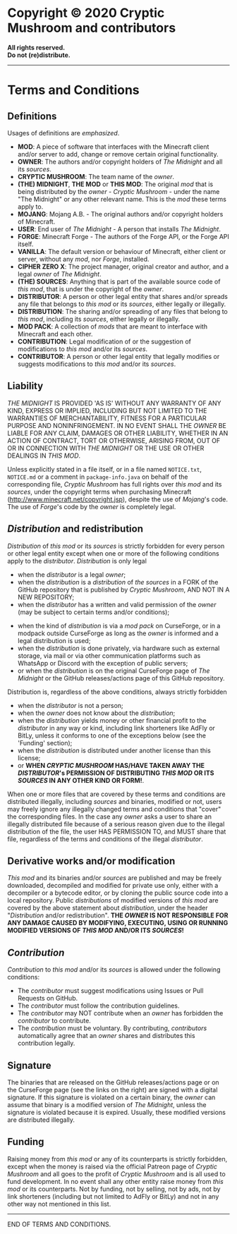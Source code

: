 <!--
Please note that these Terms and Conditions DO NOT apply to the 1.12.2, 1.14.4, and 1.15.2 versions of The Midnight.
Those versions are, and will continue to be, under the GNU General Public License (version 3)
-->

# Copyright &copy; 2020 Cryptic Mushroom and contributors
<strong>
All rights reserved.<br>
Do not (re)distribute.
</strong>

---

# Terms and Conditions

## Definitions
Usages of definitions are _emphasized_.
- **MOD**: A piece of software that interfaces with the Minecraft client and/or server to add, change or remove certain original functionality.
- **OWNER**: The authors and/or copyright holders of _The Midnight_ and all its _sources_.
- **CRYPTIC MUSHROOM**: The team name of the _owner_.
- **(THE) MIDNIGHT**, **THE MOD** or **THIS MOD**: The original _mod_ that is being distributed by the _owner_ - _Cryptic Mushroom_ - under the name "The Midnight" or any other relevant name. This is the _mod_ these terms apply to.
- **MOJANG**: Mojang A.B. - The original authors and/or copyright holders of Minecraft.
- **USER**: End user of _The Midnight_ - A person that installs _The Midnight_.
- **FORGE**: Minecraft Forge - The authors of the Forge API, or the Forge API itself.
- **VANILLA**: The default version or behaviour of Minecraft, either client or server, without any _mod_, nor _Forge_, installed.
- **CIPHER ZERO X**: The project manager, original creator and author, and a legal _owner_ of _The Midnight_.
- **(THE) SOURCES**: Anything that is part of the available source code of _this mod_, that is under the copyright of the _owner_.
- **DISTRIBUTOR**: A person or other legal entity that shares and/or spreads any file that belongs to _this mod_ or its _sources_, either legally or illegally.
- **DISTRIBUTION**: The sharing and/or spreading of any files that belong to _this mod_, including its _sources_, either legally or illegally.
- **MOD PACK**: A collection of _mods_ that are meant to interface with Minecraft and each other.
- **CONTRIBUTION**: Legal modification of or the suggestion of modifications to _this mod_ and/or its _sources_.
- **CONTRIBUTOR**: A person or other legal entity that legally modifies or suggests modifications to _this mod_ and/or its _sources_.

## Liability
_THE MIDNIGHT_ IS PROVIDED 'AS IS' WITHOUT ANY WARRANTY OF ANY KIND, EXPRESS OR IMPLIED, INCLUDING BUT NOT LIMITED TO THE WARRANTIES OF MERCHANTABILITY, FITNESS FOR A PARTICULAR PURPOSE AND NONINFRINGEMENT. IN NO EVENT SHALL THE _OWNER_ BE LIABLE FOR ANY CLAIM, DAMAGES OR OTHER LIABILITY, WHETHER IN AN ACTION OF CONTRACT, TORT OR OTHERWISE, ARISING FROM, OUT OF OR IN CONNECTION WITH _THE MIDNIGHT_ OR THE USE OR OTHER DEALINGS IN _THIS MOD_.

Unless explicitly stated in a file itself, or in a file named `NOTICE.txt`, `NOTICE.md` or a comment in `package-info.java` on behalf of the corresponding file, _Cryptic Mushroom_ has full rights over _this mod_ and its _sources_, under the copyright terms when purchasing Minecraft (http://www.minecraft.net/copyright.jsp), despite the use of _Mojang_'s code. The use of _Forge_'s code by the _owner_ is completely legal.

## _Distribution_ and redistribution
_Distribution_ of _this mod_ or its _sources_ is strictly forbidden for every person or other legal entity except when one or more of the following conditions apply to the _distributor_. _Distribution_ is only legal
- when the _distributor_ is a legal _owner_;
- when the _distribution_ is a _distribution_ of _the sources_ in a FORK of the GitHub repository that is published by _Cryptic Mushroom_, AND NOT IN A NEW REPOSITORY;
- when the _distributor_ has a written and valid permission of the _owner_ (may be subject to certain terms and/or conditions);
<!-- - when the kind of _distribution_ is via a _mod pack_ on CurseForge, but only when the _owner_ is informed; -->
- when the kind of _distribution_ is via a _mod pack_ on CurseForge, or in a modpack outside CurseForge as long as the _owner_ is informed and a legal distribution is used;
- when the _distribution_ is done privately, via hardware such as external storage, via mail or via other communication platforms such as WhatsApp or Discord with the exception of public servers;
- or when the _distribution_ is on the original CurseForge page of _The Midnight_ or the GitHub releases/actions page of this GitHub repository.

Distribution is, regardless of the above conditions, always strictly forbidden
- when the _distributor_ is not a person;
- when the _owner_ does not know about the _distribution_;
- when the _distribution_ yields money or other financial profit to the _distributor_ in any way or kind, including link shorteners like AdFly or BitLy, unless it conforms to one of the exceptions below (see the 'Funding' section);
- when the _distribution_ is distributed under another license than this license;
- or **WHEN _CRYPTIC MUSHROOM_ HAS/HAVE TAKEN AWAY THE _DISTRIBUTOR_'s PERMISSION OF DISTRIBUTING _THIS MOD_ OR ITS _SOURCES_ IN ANY OTHER KIND OR FORM!**.

When one or more files that are covered by these terms and conditions are distributed illegally, including _sources_ and binaries, modified or not, users may freely ignore any illegally changed terms and conditions that "cover" the corresponding files. In the case any _owner_ asks a user to share an illegally distributed file because of a serious reason given due to the illegal distribution of the file, the user HAS PERMISSION TO, and MUST share that file, regardless of the terms and conditions of the illegal _distributor_.

## Derivative works and/or modification
_This mod_ and its binaries and/or _sources_ are published and may be freely downloaded, decompiled and modified for private use only, either with a decompiler or a bytecode editor, or by cloning the public source code into a local repository. Public _distributions_ of modified versions of _this mod_ are covered by the above statement about _distribution_, under the header "_Distribution_ and/or redistribution". **THE _OWNER_ IS NOT RESPONSIBLE FOR ANY DAMAGE CAUSED BY MODIFYING, EXECUTING, USING OR RUNNING MODIFIED VERSIONS OF _THIS MOD_ AND/OR ITS _SOURCES_!**

## _Contribution_
_Contribution_ to _this mod_ and/or its _sources_ is allowed under the following conditions:
- The _contributor_ must suggest modifications using Issues or Pull Requests on GitHub.
- The _contributor_ must follow the contribution guidelines.
- The _contributor_ may NOT contribute when an _owner_ has forbidden the _contributor_ to contribute.
- The _contribution_ must be voluntary.
By contributing, _contributors_ automatically agree that an _owner_ shares and distributes this contribution legally.

## Signature
The binaries that are released on the GitHub releases/actions page or on the CurseForge page (see the links on the right) are signed with a digital signature. If this signature is violated on a certain binary, the _owner_ can assume that binary is a modified version of _The Midnight_, unless the signature is violated because it is expired. Usually, these modified versions are distributed illegally.

## Funding
Raising money from _this mod_ or any of its counterparts is strictly forbidden, except when the money is raised via the official Patreon page of _Cryptic Mushroom_ and all goes to the profit of _Cryptic Mushroom_ and is all used to fund development. In no event shall any other entity raise money from _this mod_ or its counterparts. Not by funding, not by selling, not by ads, not by link shorteners (including but not limited to AdFly or BitLy) and not in any other way not mentioned in this list.

<!--
## Funding
Unless the legal entity that receives money from _this mod_ is _Cryptic Mushroom_ or any legal entity that got WRITTEN permission of _Cryptic Mushroom_ to raise money from _this mod_, raising money from _this mod_ is strictly forbidden in any way or kind, including but not limited to link shorteners like AdFly and BitLy. Any legal entity that IS allowed to raise money (as specified by the above conditions) is only allowed to raise money under the following restrictions:
- Money must and shall only be raised from sponsoring.
  - Any other way of raising money is strictly forbidden!
  - A LEGAL _FUNDING PROVIDER_ SHALL NEVER REQUIRE _USERS_ TO PAY!
- A legal _funding provider_ that is not _Cryptic Mushroom_ must be able to prove they have WRITTEN permission of _Cryptic Mushroom_ raise money from _this mod_.
- _Cryptic Mushroom_ may impose other restrictions upon legal _funding providers_ regarding the use of raised money or something else.
- _Cryptic Mushroom_ may revoke the funding permission of a _funding provider_ at any time, with or without a reason.

Legal entities will NEVER get written funding permission by _Cryptic Mushroom_ except in VERY EXCEPTIONAL cases.
-->

---

END OF TERMS AND CONDITIONS.
